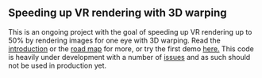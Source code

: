 ## Speeding up VR rendering with 3D warping

This is an ongoing project with the goal of speeding up VR rendering up to 50% by rendering images for one eye with 3D warping. Read the [introduction](https://github.com/abiro/vr-warp/wiki) or the [road map](https://github.com/abiro/vr-warp/wiki/Road-map) for more, or try the first demo [here.](http://abiro.github.io/vr-warp-demo-0/) This code is heavily under development with a number of [issues](https://github.com/abiro/vr-warp/wiki/Bugs) and as such should not be used in production yet.
